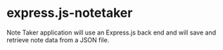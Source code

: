 # express.js-notetaker
Note Taker application will use an Express.js back end and will save and retrieve note data from a JSON file.
